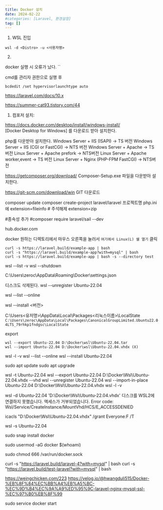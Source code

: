 ```yaml
---
title: Docker 설치
date: 2024-02-22 
#categories: [Laravel, 환경설정]
tag: []
---
```


1. WSL 진입
```console
wsl -d <Distro> -u <사용자명>
```

2. 


docker 실행 시 오류가 났다.
``

cmd를 관리자 권한으로 실행 후 
```terminal
bcdedit /set hypervisorlaunchtype auto
```

https://laravel.com/docs/10.x

https://summer-cat93.tistory.com/44

1. 컴포저 설치: 

https://docs.docker.com/desktop/install/windows-install/   
[Docker Desktop for Windows] 를 다운로드 받아 설치한다.





php를 다운받아 설치한다.
Windows Server + IIS (ISAPI) -> TS 버전
Windows Server + IIS (CGI or FastCGI) -> NTS 버전
Windows Server + Apache -> TS 버전
Linux Server + Apache prefork -> NTS버전
Linux Server + Apache worker,event -> TS 버전
Linux Server + Nginx (PHP-FPM FastCGI) -> NTS버전


https://getcomposer.org/download/
Composer-Setup.exe 파일을 다운받아 설치한다.

https://git-scm.com/download/win
GIT 다운로드



composer update
composer create-project laravel/laravel 프로젝트명
php.ini에 
extension=fileinfo # 주석해제
extension=zip

#종속성 추가
#composer require laravel/sail --dev

hub.docker.com



docker 
원하는 디렉토리에서 마우스 오른쪽을 눌러서 `여기에서 Linux(L) 쉘 열기` 클릭
```shell
curl -s https://laravel.build/example-app | bash
curl -s "https://laravel.build/example-app?with=mysql" | bash
curl -s https://laravel.build/example-app | bash -s --directory test
```


wsl --list -v
wsl --shutdown


C:\Users\zeroc\AppData\Roaming\Docker\settings.json


디스크도 삭제된다.
wsl --unregister Ubuntu-22.04


wsl --list --online

wsl --install <버전>



C:\Users\<유저명>\AppData\Local\Packages\<리눅스이름>\LocalState
`C:\Users\zeroc\AppData\Local\Packages\CanonicalGroupLimited.Ubuntu22.04LTS_79rhkp1fndgsc\LocalState`

export
```terminal
wsl --export Ubuntu-22.04 D:\Docker\wsl\Ubuntu-22.04.tar
wsl --import Ubuntu-22.04 D:\Docker\wsl\Ubuntu-22.04.vhdx (X)
```


wsl -l -v
wsl --list --online
wsl --install Ubuntu-22.04

sudo apt update
sudo apt upgrade

wsl -t Ubuntu-22.04
wsl --export Ubuntu-22.04 D:\Docker\Wsl\Ubuntu-22.04.vhdx --vhd
wsl --unregister Ubuntu-22.04
wsl --import-in-place  Ubuntu-22.04 D:\Docker\Wsl\Ubuntu-22.04.vhdx 
wsl -l -v

wsl -d Ubuntu-22.04
'D:\Docker\Wsl\Ubuntu-22.04.vhdx' 디스크를 WSL2에 연결하지 못했습니다. 액세스가 거부되었습니다.
Error code: Wsl/Service/CreateInstance/MountVhd/HCS/E_ACCESSDENIED

icacls "D:\Docker\Wsl\Ubuntu-22.04.vhdx" /grant Everyone:F /T


wsl -s Ubuntu-22.04



sudo snap install docker 

sudo usermod -aG docker $(whoami)

sudo chmod 666 /var/run/docker.sock




curl -s "https://laravel.build/laravel-4?with=mysql" | bash
curl -s "https://laravel.build/test-laravel?with=mysql" | bash


https://weingchicken.com/223
https://velog.io/@hwangduli515/Docker-%EB%8F%84%EC%BB%A4%EB%A5%BC-%EC%9D%B4%EC%9A%A9%ED%95%9C-laravel-nginx-mysql-ssl-%EC%97%B0%EB%8F%99

sudo service docker start